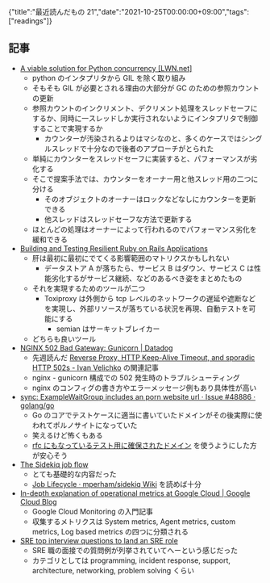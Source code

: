 {"title":"最近読んだもの 21","date":"2021-10-25T00:00:00+09:00","tags":["readings"]}

## 記事

- [A viable solution for Python concurrency \[LWN\.net\]](https://lwn.net/SubscriberLink/872869/0e62bba2db51ec7a/)
	- python のインタプリタから GIL を除く取り組み
	- そもそも GIL が必要とされる理由の大部分が GC のための参照カウントの更新
	- 参照カウントのインクリメント、デクリメント処理をスレッドセーフにするか、同時に一スレッドしか実行されないようにインタプリタで制御することで実現するか
		- カウンターが汚染されるよりはマシなのと、多くのケースではシングルスレッドで十分なので後者のアプローチがとられた
	- 単純にカウンターをスレッドセーフに実装すると、パフォーマンスが劣化する
	- そこで提案手法では、カウンターをオーナー用と他スレッド用の二つに分ける
		- そのオブジェクトのオーナーはロックなどなしにカウンターを更新できる
		- 他スレッドはスレッドセーフな方法で更新する
	- ほとんどの処理はオーナーによって行われるのでパフォーマンス劣化を緩和できる
- [Building and Testing Resilient Ruby on Rails Applications](https://shopifyengineering.myshopify.com/blogs/engineering/building-and-testing-resilient-ruby-on-rails-applications)
	- 肝は最初に最初にでてくる影響範囲のマトリクスかもしれない
		- データストア A が落ちたら、サービス B はダウン、サービス C は性能劣化するがサービス継続、などのあるべき姿をまとめたもの
	- それを実現するためのツールが二つ
		- Toxiproxy は外側から tcp レベルのネットワークの遅延や遮断などを実現し、外部リソースが落ちている状況を再現、自動テストを可能にする
			- semian はサーキットブレイカー
	- どちらも良いツール
- [NGINX 502 Bad Gateway: Gunicorn \| Datadog](https://www.datadoghq.com/blog/nginx-502-bad-gateway-errors-gunicorn/)
	- 先週読んだ [Reverse Proxy, HTTP Keep\-Alive Timeout, and sporadic HTTP 502s \- Ivan Velichko](https://iximiuz.com/en/posts/reverse-proxy-http-keep-alive-and-502s/) の関連記事
	- nginx - gunicorn 構成での 502 発生時のトラブルシューティング
	- nginx のコンフィグの書き方やエラーメッセージ例もあり具体性が高い
- [sync: ExampleWaitGroup includes an porn website url · Issue \#48886 · golang/go](https://github.com/golang/go/issues/48886)
	- Go のコアでテストケースに適当に書いていたドメインがその後実際に使われてポルノサイトになっていた
	- 笑えるけど怖くもある
	- [rfc にもなっているテスト用に確保されたドメイン](https://datatracker.ietf.org/doc/html/rfc2606) を使うようにした方が安心そう
- [The Sidekiq job flow](https://longliveruby.com/articles/sidekiq-job-flow)
	- とても基礎的な内容だった
	- [Job Lifecycle · mperham/sidekiq Wiki](https://github.com/mperham/sidekiq/wiki/Job-Lifecycle) を読めば十分
- [In\-depth explanation of operational metrics at Google Cloud \| Google Cloud Blog](https://cloud.google.com/blog/products/operations/in-depth-explanation-of-operational-metrics-at-google-cloud)
	- Google Cloud Monitoring の入門記事
	- 収集するメトリクスは System metrics, Agent metrics, custom metrics, Log based metrics の四つに分類される
- [SRE top interview questions to land an SRE role](https://www.opsera.io/learn/sre-top-interview-questions)
	- SRE 職の面接での質問例が列挙されていてへーという感じだった
	- カテゴリとしては programming, incident response, support, architecture, networking, problem solving くらい
